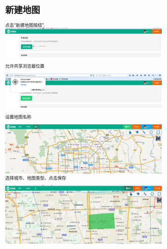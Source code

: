 # 新建地图

点击“新建地图按纽”.![](/assets/新建地图1.jpg)

允许共享浏览器位置

![](/assets/允许共享.jpg)

设置地图名称

![](/assets/修改地图名称.jpg)选择城市、地图类型、点击保存

![](/assets/新建地图2.jpg)

